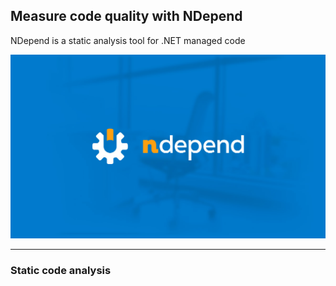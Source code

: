 ## Measure code quality with NDepend

NDepend is a static analysis tool for .NET managed code

![NDepend Logo](/images/full_logo.jpg?v=4&s=200)

---

### Static code analysis
